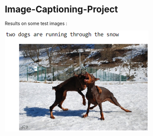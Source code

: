 # Image-Captioning-Project

Results on some test images :

![Alt text](https://github.com/ChetnaAgarwal/Image-Captioning-Project/blob/master/image%20captioning%20results/picture1.png)
